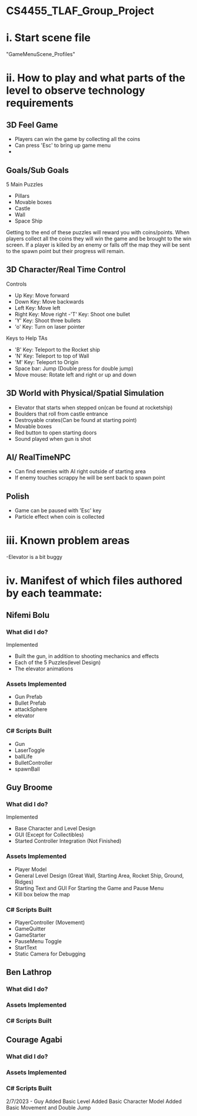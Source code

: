 # CS4455_TLAF_Group_Project

# **i. Start scene file**
"GameMenuScene_Profiles"
# **ii. How to play and what parts of the level to observe technology requirements**
## 3D Feel Game
- Players can win the game by collecting all the coins
- Can press 'Esc' to bring up game menu
- 

## Goals/Sub Goals
5 Main Puzzles
- Pillars
- Movable boxes
- Castle
- Wall
- Space Ship


Getting to the end of these puzzles will reward you with coins/points. When players collect all the coins they will win the game and be brought to the win screen. If a player is killed by an enemy or falls off the map they will be sent to the spawn point but their progress will remain.

## 3D Character/Real Time Control
Controls
- Up Key: Move forward
- Down Key: Move backwards
- Left Key: Move left
- Right Key: Move right
-'T' Key: Shoot one bullet
- 'Y' Key: Shoot three bullets
- 'o' Key: Turn on laser pointer

Keys to Help TAs
- 'B' Key: Teleport to the Rocket ship
- 'N' Key: Teleport to top of Wall
- 'M' Key: Teleport to Origin
- Space bar: Jump (Double press for double jump)
- Move mouse: Rotate left and right or up and down



## 3D World with Physical/Spatial Simulation
- Elevator that starts when stepped on(can be found at rocketship)
- Boulders that roll from castle entrance
- Destroyable crates(Can be found at starting point)
- Movable boxes
- Red button to open starting doors
- Sound played when gun is shot


## AI/ RealTimeNPC
- Can find enemies with AI right outside of starting area
- If enemy touches scrappy he will be sent back to spawn point

## Polish
- Game can be paused with 'Esc' key
- Particle effect when coin is collected

# **iii. Known problem areas**
-Elevator is a bit buggy

# **iv. Manifest of which files authored by each teammate:**

## Nifemi Bolu
### What did I do?
Implemented 
- Built the gun, in addition to shooting mechanics and effects
- Each of the 5 Puzzles(level Design)
- The elevator animations

### Assets Implemented
- Gun Prefab
- Bullet Prefab
- attackSphere
- elevator


### C# Scripts Built
- Gun
- LaserToggle
- ballLife
- BulletController
- spawnBall


## Guy Broome
### What did I do?
Implemented
- Base Character and Level Design
- GUI (Except for Collectibles)
- Started Controller Integration (Not Finished)

### Assets Implemented
- Player Model
- General Level Design (Great Wall, Starting Area, Rocket Ship, Ground, Ridges)
- Starting Text and GUI For Starting the Game and Pause Menu
- Kill box below the map

### C# Scripts Built
- PlayerController (Movement)
- GameQuitter
- GameStarter
- PauseMenu Toggle
- StartText
- Static Camera for Debugging

## Ben Lathrop
### What did I do?

### Assets Implemented

### C# Scripts Built

## Courage Agabi
### What did I do?

### Assets Implemented

### C# Scripts Built


2/7/2023 - Guy
Added Basic Level
Added Basic Character Model
Added Basic Movement and Double Jump

